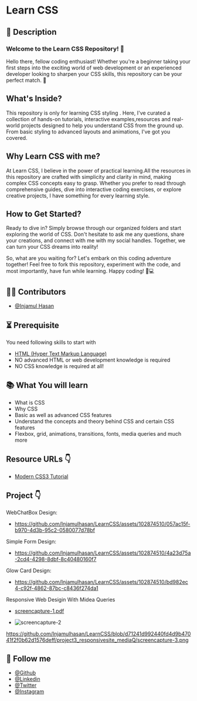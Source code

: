 # Learn CSS

## 📝 Description
### Welcome to the Learn CSS Repository! 🚀

Hello there, fellow coding enthusiast! Whether you're a beginner taking your first steps into the exciting world of web development or an experienced developer looking to sharpen your CSS skills, this repository can be your perfect match. 🎉

## What's Inside?

This repository is only for learning CSS styling . Here, I've curated a collection of hands-on tutorials, interactive examples,resources and real-world projects designed to help you understand CSS from the ground up. From basic styling to advanced layouts and animations, I've got you covered.

## Why Learn CSS with me?

At Learn CSS, I believe in the power of practical learning.All the resources in this repository are crafted with simplicity and clarity in mind, making complex CSS concepts easy to grasp. Whether you prefer to read through comprehensive guides, dive into interactive coding exercises, or explore creative projects, I have something for every learning style.

## How to Get Started?

Ready to dive in? Simply browse through our organized folders and start exploring the world of CSS. Don't hesitate to ask me any questions, share your creations, and connect with me with my social handles. Together, we can turn your CSS dreams into reality!

So, what are you waiting for? Let's embark on this coding adventure together! Feel free to fork this repository, experiment with the code, and most importantly, have fun while learning. Happy coding! 🎨💻


## 🧑‍💻 Contributors
- [@Injamul Hasan](https://github.com/Injamulhasan)

## ⏳ Prerequisite
You need following skills to start with
- [HTML (Hyper Text Markup Language)](https://www.w3schools.com/html/default.asp)
- NO advanced HTML or web development knowledge is required
- NO CSS knowledge is required at all!

## 📚 What You will learn
- What is CSS
- Why CSS
- Basic as well as advanced CSS features
- Understand the concepts and theory behind CSS and certain CSS features
- Flexbox, grid, animations, transitions, fonts, media queries and much more


## Resource URLs 👇
 - [Modern CSS3 Tutorial](https://www.w3schools.com/css/default.asp)

## Project 👇

 WebChatBox Design:
 
 - https://github.com/Injamulhasan/LearnCSS/assets/102874510/057ac15f-b970-4d3b-95c2-0580077d78bf

 Simple Form Design:

 - https://github.com/Injamulhasan/LearnCSS/assets/102874510/4a23d75a-2cd4-4298-8dbf-8c40480160f7
 
 Glow Card Design:

 - https://github.com/Injamulhasan/LearnCSS/assets/102874510/bd982ec4-c92f-4862-87bc-c8436f274da1

 Responsive Web Desigin With Midea Queries

- [screencapture-1.pdf](https://github.com/Injamulhasan/LearnCSS/files/13400165/screencapture-1.pdf)

- ![screencapture-2](https://github.com/Injamulhasan/LearnCSS/assets/102874510/64a814e5-b35c-4b70-b3ef-b1e05dc90432)

https://github.com/Injamulhasan/LearnCSS/blob/d71241d992440fd4d9b47041f2f0b62d1576deff/project3_responsivesite_mediaQ/screencapture-3.png



## 🥰 Follow me
- [@Github](https://github.com/Injamulhasan) 
- [@Linkedin](https://www.linkedin.com/in/helloinjamul/) 
- [@Twitter](https://twitter.com/injamulhasan) 
- [@Instagram](https://www.instagram.com/injamulhasan_/) 